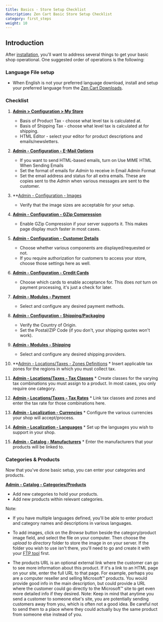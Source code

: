 ```yaml
---
title: Basics - Store Setup Checklist
description: Zen Cart Basic Store Setup Checklist
category: first_steps 
weight: 10
---
```


## Introduction

After [installation](/user/first_steps/how_do_i_install), you'll want to address several things to get your basic shop operational. One suggested order of operations is the following:

### Language File setup 
- When English is not your preferred language download, install and setup
your preferred language from the [Zen Cart Downloads](https://www.zen-cart.com/downloads.php?do=cat&id=6). 

### Checklist

1.  **[Admin > Configuration > My Store](/user/admin_pages/configuration/configuration_mystore/)**
    *   Basis of Product Tax - choose what level tax is calculated at.
    *   Basis of Shipping Tax - choose what level tax is calculated at for shipping.
    *   HTML Editor - select your editor for product descriptions and emails/newsletters.  

2.  **[Admin - Configuration - E-Mail Options](/user/admin_pages/configuration/configuration_emailoptions/)**
    *   If you want to send HTML-based emails, turn on Use MIME HTML When Sending Emails
    *   Set the format of emails for _Admin_ to receive in Email Admin Format
    *   Set the email address and status for all extra emails. These are copies sent to the _Admin_ when various messages are sent to the customer.  

3.  **[Admin - Configuration - Images](/user/admin_pages/configuration/configuration_images/)
    *   Verify that the image sizes are acceptable for your setup.  

4.  **[Admin - Configuration - GZip Compression](/user/admin_pages/configuration/configuration_gzipcompression/)**
    *   Enable GZip Compression if your server supports it. This makes page display much faster in most cases.  

5.  **[Admin - Configuration - Customer Details](/user/admin_pages/configuration/configuration_customerdetails/)**
    *   Choose whether various components are displayed/requested or not.
    *   If you require authorization for customers to access your store, choose those settings here as well.  

6.  **[Admin - Configuration - Credit Cards](/user/admin_pages/configuration/configuration_creditcards/)**
    *   Choose which cards to enable acceptance for. This does _not_ turn on payment processing, it's just a check for later.  

7.  **[Admin - Modules - Payment](/user/admin_pages/modules/payment/)**
    *   Select and configure any desired payment methods.  

8.  **[Admin - Configuration - Shipping/Packaging](/user/admin_pages/configuration/configuration_shippingpackaging/)**
    *   Verify the Country of Origin.
    *   Set the Postal/ZIP Code (if you don't, your shipping quotes won't work).  

9.  **[Admin - Modules - Shipping](/user/admin_pages/modules/shipping/)**
    *   Select and configure any desired shipping providers.  

10.  **[Admin - Locations/Taxes - Zones Definitions](/user/admin_pages/locations/zones_definitions/)
    *   Insert applicable tax zones for the regions in which you must collect tax.  

11.  **[Admin - Locations/Taxes - Tax Classes](/user/admin_pages/locations/tax_classes/)**
    *   Create classes for the varying tax combinations you must assign to a product. In most cases, you only require one category.  

12.  **[Admin - Locations/Taxes - Tax Rates](/user/admin_pages/locations/tax_rates/)**
    *   Link tax classes and zones and enter the tax rate for those combinations here.  

13.  **[Admin - Localization - Currencies](/user/admin_pages/localization/currencies/)**
    *   Configure the various currencies your shop will accept/process.  

14.  **[Admin - Localization - Languages](/user/admin_pages/localization/languages/)**
    *   Set up the languages you wish to support in your shop.  

15.  **[Admin - Catalog - Manufacturers](/user/admin_pages/catalog/manufacturers/)**
    *   Enter the manufacturers that your products will be linked to.

### Categories & Products

Now that you've done basic setup, you can enter your categories and products.

**[Admin - Catalog - Categories/Products](/user/admin_pages/catalog/categories_products/)**

*   Add new categories to hold your products.
*   Add new products within relevant categories.

Note:

*   If you have multiple languages defined, you'll be able to enter product and category names and descriptions in various languages.

*   To add images, click on the _Browse_ button beside the category/product image field, and select the file on your computer. Then choose the _upload to directory_ folder to store the image in on your server. If the folder you wish to use isn't there, you'll need to go and create it with your [FTP tool](/user/first_steps/useful_tools/#ftp-tools) first.

*   The products URL is an optional external link where the customer can go to see more information about this product. If it's a link to an HTML page on your site, enter the full URL to that page. For example, perhaps you are a computer reseller and selling Microsoft™ products. You would provide good info in the main description, but could provide a URL where the customer could go directly to the Microsoft™ site to get even more detailed info if they desired. Note: Keep in mind that anytime you send a customer to someone else's site, you are potentially sending customers away from you, which is often not a good idea. Be careful not to send them to a place where they could actually buy the same product from someone else instead of you.

